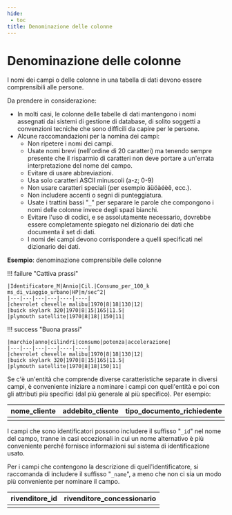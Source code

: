 ```yaml
---
hide:
 - toc
title: Denominazione delle colonne
---
```


# Denominazione delle colonne

I nomi dei campi o delle colonne in una tabella di dati devono essere comprensibili alle persone.

Da prendere in considerazione:

- In molti casi, le colonne delle tabelle di dati mantengono i nomi assegnati dai sistemi di gestione di database, di solito soggetti a convenzioni tecniche che sono difficili da capire per le persone.
- Alcune raccomandazioni per la nomina dei campi:
   - Non ripetere i nomi dei campi.
   - Usate nomi brevi (nell'ordine di 20 caratteri) ma tenendo sempre presente che il risparmio di caratteri non deve portare a un'errata interpretazione del nome del campo.
   - Evitare di usare abbreviazioni.
   - Usa solo caratteri ASCII minuscoli (a-z; 0-9)
   - Non usare caratteri speciali (per esempio äüöàéèê, ecc.).
   - Non includere accenti o segni di punteggiatura.
   - Usate i trattini bassi "`_`" per separare le parole che compongono i nomi delle colonne invece degli spazi bianchi.
   - Evitare l'uso di codici, e se assolutamente necessario, dovrebbe essere completamente spiegato nel dizionario dei dati che documenta il set di dati.
   - I nomi dei campi devono corrispondere a quelli specificati nel dizionario dei dati.

**Esempio**: denominazione comprensibile delle colonne

!!! failure "Cattiva prassi"

    |Identificatore_M|Annio|Cil.|Consumo_per_100_k ms_di_viaggio_urbano|HP|m/sec^2|
    |---|---|---|---|----|----|
    |chevrolet chevelle malibu|1970|8|18|130|12|
    |buick skylark 320|1970|8|15|165|11.5|
    |plymouth satellite|1970|8|18||150|11|

!!! success "Buona prassi"

    |marchio|anno|cilindri|consumo|potenza|accelerazione|
    |---|---|---|---|----|----|
    |chevrolet chevelle malibu|1970|8|18|130|12|
    |buick skylark 320|1970|8|15|165|11.5|
    |plymouth satellite|1970|8|18|150|11|

Se c'è un'entità che comprende diverse caratteristiche separate in diversi campi, è conveniente iniziare a nominare i campi con quell'entità e poi con gli attributi più specifici (dal più generale al più specifico). Per esempio:

|nome_cliente|addebito_cliente|tipo_documento_richiedente|numero_documento_richiedente|
|---|---|---|---|
| |  |  |  |

I campi che sono identificatori possono includere il suffisso "`_id`" nel nome del campo, tranne in casi eccezionali in cui un nome alternativo è più conveniente perché fornisce informazioni sul sistema di identificazione usato.

Per i campi che contengono la descrizione di quell'identificatore, si raccomanda di includere il suffisso "`_name`", a meno che non ci sia un modo più conveniente per nominare il campo.

|rivenditore_id|rivenditore_concessionario|
|---|---|
|   |   |

